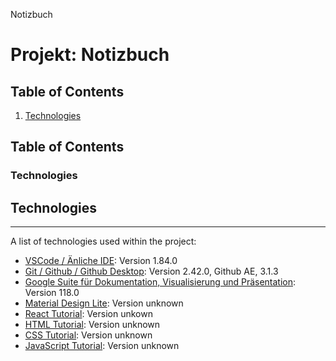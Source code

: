 Notizbuch

# Projekt: Notizbuch

## Table of Contents
1. [Technologies](#technologies)

## Table of Contents
<a Notizbuch="technologies"></a>
### Technologies

## Technologies
***
A list of technologies used within the project:
* [VSCode / Änliche IDE](https://code.visualstudio.com/): Version 1.84.0
* [Git / Github / Github Desktop](https://github.com/EMSCOOL/Notizbuch/blob/Konstantin-JavaScript/README.md): Version 2.42.0, Github AE, 3.1.3
* [Google Suite für Dokumentation, Visualisierung und Präsentation](Google-Apps): Version 118.0
* [Material Design Lite](https://getmdl.io/components/index.html#toggles-section): Version unknown
* [React Tutorial](https://reactjs.org/tutorial/tutorial.html): Version unkown
* [HTML Tutorial](https//www.w3schools.com/html): Version unknown
* [CSS Tutorial](https//www.w3schools.com/css): Version unknown
* [JavaScript Tutorial](https://www.w3schools.com/js): Version unknown